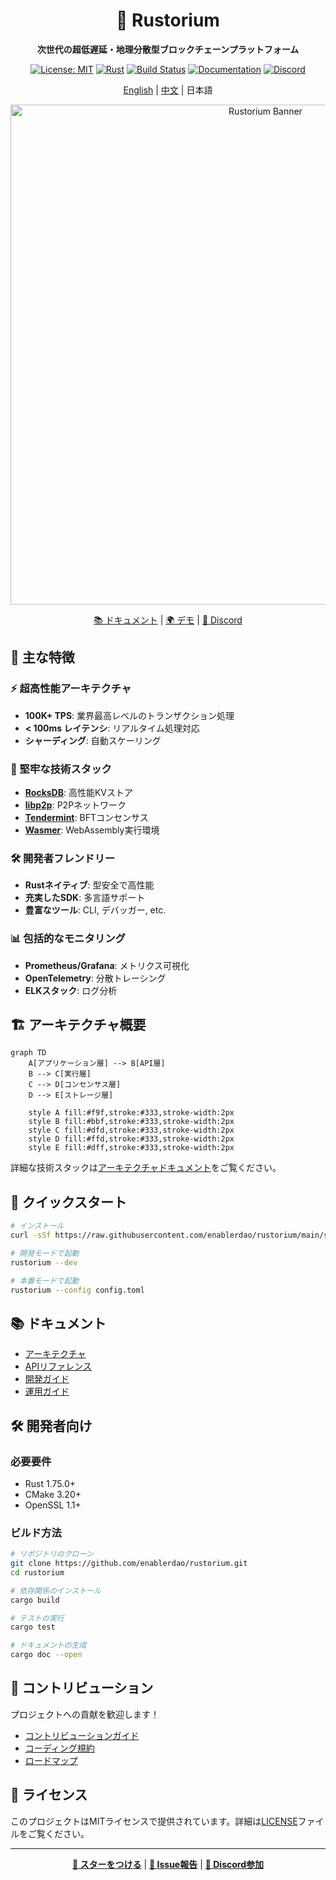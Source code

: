 <div align="center">

# 🚀 Rustorium

**次世代の超低遅延・地理分散型ブロックチェーンプラットフォーム**

[![License: MIT](https://img.shields.io/badge/License-MIT-yellow.svg)](https://opensource.org/licenses/MIT)
[![Rust](https://img.shields.io/badge/rust-1.75%2B-blue.svg)](https://www.rust-lang.org)
[![Build Status](https://github.com/enablerdao/rustorium/workflows/CI/badge.svg)](https://github.com/enablerdao/rustorium/actions)
[![Documentation](https://img.shields.io/badge/docs-latest-brightgreen.svg)](https://docs.rustorium.dev)
[![Discord](https://img.shields.io/discord/1234567890?color=7389D8&label=discord&logo=discord&logoColor=ffffff)](https://discord.gg/rustorium)

[English](README.en.md) | [中文](README.zh.md) | 日本語

<img src="docs/images/banner.png" alt="Rustorium Banner" width="800px">

[📚 ドキュメント](docs/) | [🌍 デモ](https://demo.rustorium.dev) | [💬 Discord](https://discord.gg/rustorium)

</div>

## 🌟 主な特徴

### ⚡️ 超高性能アーキテクチャ
- **100K+ TPS**: 業界最高レベルのトランザクション処理
- **< 100ms レイテンシ**: リアルタイム処理対応
- **シャーディング**: 自動スケーリング

### 🔧 堅牢な技術スタック
- **[RocksDB](https://rocksdb.org)**: 高性能KVストア
- **[libp2p](https://libp2p.io)**: P2Pネットワーク
- **[Tendermint](https://tendermint.com)**: BFTコンセンサス
- **[Wasmer](https://wasmer.io)**: WebAssembly実行環境

### 🛠 開発者フレンドリー
- **Rustネイティブ**: 型安全で高性能
- **充実したSDK**: 多言語サポート
- **豊富なツール**: CLI, デバッガー, etc.

### 📊 包括的なモニタリング
- **Prometheus/Grafana**: メトリクス可視化
- **OpenTelemetry**: 分散トレーシング
- **ELKスタック**: ログ分析

## 🏗 アーキテクチャ概要

```mermaid
graph TD
    A[アプリケーション層] --> B[API層]
    B --> C[実行層]
    C --> D[コンセンサス層]
    D --> E[ストレージ層]
    
    style A fill:#f9f,stroke:#333,stroke-width:2px
    style B fill:#bbf,stroke:#333,stroke-width:2px
    style C fill:#dfd,stroke:#333,stroke-width:2px
    style D fill:#ffd,stroke:#333,stroke-width:2px
    style E fill:#dff,stroke:#333,stroke-width:2px
```

詳細な技術スタックは[アーキテクチャドキュメント](docs/architecture/README.md)をご覧ください。

## 🚀 クイックスタート

```bash
# インストール
curl -sSf https://raw.githubusercontent.com/enablerdao/rustorium/main/scripts/install.sh | bash

# 開発モードで起動
rustorium --dev

# 本番モードで起動
rustorium --config config.toml
```

## 📚 ドキュメント

- [アーキテクチャ](docs/architecture/README.md)
- [APIリファレンス](docs/api/README.md)
- [開発ガイド](docs/guides/development.md)
- [運用ガイド](docs/guides/operations.md)

## 🛠 開発者向け

### 必要要件

- Rust 1.75.0+
- CMake 3.20+
- OpenSSL 1.1+

### ビルド方法

```bash
# リポジトリのクローン
git clone https://github.com/enablerdao/rustorium.git
cd rustorium

# 依存関係のインストール
cargo build

# テストの実行
cargo test

# ドキュメントの生成
cargo doc --open
```

## 🤝 コントリビューション

プロジェクトへの貢献を歓迎します！

- [コントリビューションガイド](CONTRIBUTING.md)
- [コーディング規約](docs/coding-standards.md)
- [ロードマップ](docs/roadmap.md)

## 📄 ライセンス

このプロジェクトはMITライセンスで提供されています。詳細は[LICENSE](LICENSE)ファイルをご覧ください。

---

<div align="center">

**[🌟 スターをつける](https://github.com/enablerdao/rustorium)** | **[🐛 Issue報告](https://github.com/enablerdao/rustorium/issues)** | **[💬 Discord参加](https://discord.gg/rustorium)**

</div>
